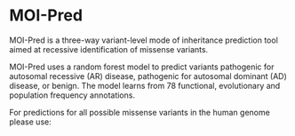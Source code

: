 # MOI-Pred

MOI-Pred is a three-way variant-level mode of inheritance prediction tool aimed at recessive identification of missense variants. 

MOI-Pred uses a random forest model to predict variants pathogenic for autosomal recessive (AR) disease, pathogenic for autosomal dominant (AD) disease, or benign. The model learns from 78 functional, evolutionary and population frequency annotations.

For predictions for all possible missense variants in the human genome please use: 
